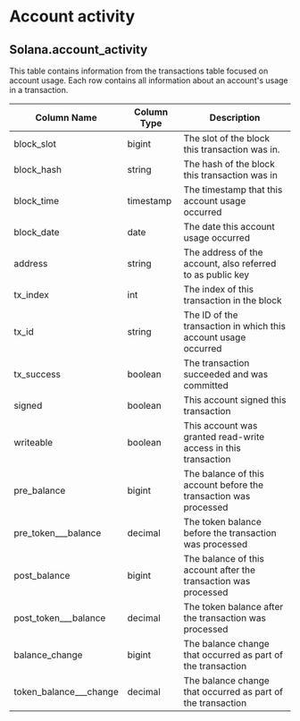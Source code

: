 # Account activity

## Solana.account\_activity

This table contains information from the transactions table focused on account usage. Each row contains all information about an account's usage in a transaction.

| Column Name                | Column Type | Description                                                      |
| -------------------------- | ----------- | ---------------------------------------------------------------- |
| block\_slot                | bigint      | The slot of the block this transaction was in.                   |
| block\_hash                | string      | The hash of the block this transaction was in                    |
| block\_time                | timestamp   | The timestamp that this account usage occurred                   |
| block\_date                | date        | The date this account usage occurred                             |
| address                    | string      | The address of the account, also referred to as public key       |
| tx\_index                  | int         | The index of this transaction in the block                       |
| tx\_id                     | string      | The ID of the transaction in which this account usage occurred   |
| tx\_success                | boolean     | The transaction succeeded and was committed                      |
| signed                     | boolean     | This account signed this transaction                             |
| writeable                  | boolean     | This account was granted read-write access in this transaction   |
| pre\_balance               | bigint      | The balance of this account before the transaction was processed |
| pre\_token\_\_\_balance    | decimal     | The token balance before the transaction was processed           |
| post\_balance              | bigint      | The balance of this account after the transaction was processed  |
| post\_token\_\_\_balance   | decimal     | The token balance after the transaction was processed            |
| balance\_change            | bigint      | The balance change that occurred as part of the transaction      |
| token\_balance\_\_\_change | decimal     | The balance change that occurred as part of the transaction      |
